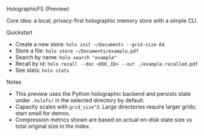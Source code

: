 HolographicFS (Preview)

Core idea: a local, privacy-first holographic memory store with a simple CLI.

Quickstart

- Create a new store: `holo init ~/Documents --grid-size 64`
- Store a file: `holo store ~/Documents/example.pdf`
- Search by name: `holo search "example"`
- Recall by id: `holo recall --doc <DOC_ID> --out ./example.recalled.pdf`
- See stats: `holo stats`

Notes

- This preview uses the Python holographic backend and persists state under `.holofs/` in the selected directory by default.
- Capacity scales with `grid_size^3`. Large directories require larger grids; start small for demos.
- Compression metrics shown are based on actual on-disk state size vs total original size in the index.

